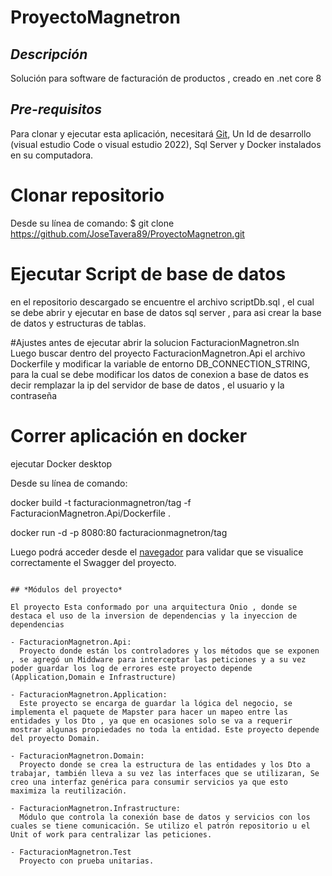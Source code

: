 # ProyectoMagnetron

## *Descripción*
Solución para software de facturación de productos , creado en .net core  8 
## *Pre-requisitos*
Para clonar y ejecutar esta aplicación, necesitará [Git](https://git-scm.com), Un Id de desarrollo (visual estudio Code o visual estudio 2022), Sql Server y Docker instalados en su computadora. 


# Clonar repositorio
Desde su línea de comando:
$ git clone https://github.com/JoseTavera89/ProyectoMagnetron.git

# Ejecutar Script de base de datos
en el repositorio descargado se encuentre el archivo scriptDb.sql , el cual se debe abrir y ejecutar en base de datos sql server , para asi crear la base de datos y estructuras de tablas.

#Ajustes antes de ejecutar
abrir la solucion FacturacionMagnetron.sln
Luego buscar dentro del proyecto FacturacionMagnetron.Api el archivo Dockerfile y modificar la variable de entorno DB_CONNECTION_STRING, para la cual se debe modificar los datos de conexion a base de datos es decir remplazar la ip del servidor de base de datos , el usuario y la contraseña 

# Correr aplicación en docker
ejecutar Docker desktop

Desde su línea de comando:

docker build -t facturacionmagnetron/tag -f FacturacionMagnetron.Api/Dockerfile .

docker run -d -p 8080:80 facturacionmagnetron/tag

Luego podrá acceder desde el [navegador](http://localhost:8080/swagger/index.html) para validar que se visualice correctamente el Swagger del proyecto.

```

## *Módulos del proyecto*

El proyecto Esta conformado por una arquitectura Onio , donde se destaca el uso de la inversion de dependencias y la inyeccion de dependencias 

- FacturacionMagnetron.Api:
  Proyecto donde están los controladores y los métodos que se exponen , se agregó un Middware para interceptar las peticiones y a su vez poder guardar los log de errores este proyecto depende (Application,Domain e Infrastructure)

- FacturacionMagnetron.Application:
  Este proyecto se encarga de guardar la lógica del negocio, se implementa el paquete de Mapster para hacer un mapeo entre las entidades y los Dto , ya que en ocasiones solo se va a requerir mostrar algunas propiedades no toda la entidad. Este proyecto depende del proyecto Domain.

- FacturacionMagnetron.Domain:
  Proyecto donde se crea la estructura de las entidades y los Dto a trabajar, también lleva a su vez las interfaces que se utilizaran, Se creo una interfaz genérica para consumir servicios ya que esto maximiza la reutilización.
  
- FacturacionMagnetron.Infrastructure:
  Módulo que controla la conexión base de datos y servicios con los cuales se tiene comunicación. Se utilizo el patrón repositorio u el Unit of work para centralizar las peticiones. 

- FacturacionMagnetron.Test
  Proyecto con prueba unitarias.
